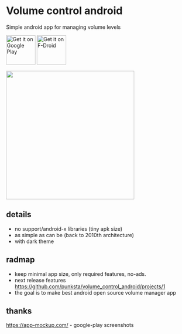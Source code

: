 # Volume control android
Simple android app for managing volume levels

<a href='https://play.google.com/store/apps/details?id=com.punksta.apps.volumecontrol&utm_source=github'><img height="80" alt='Get it on Google Play' src='https://play.google.com/intl/en_us/badges/images/generic/en_badge_web_generic.png'/></a>
<a href="https://f-droid.org/packages/com.punksta.apps.volumecontrol">
    <img src="https://fdroid.gitlab.io/artwork/badge/get-it-on.png"
    alt="Get it on F-Droid"
    height="80">
</a>

<img height="350" src="https://raw.githubusercontent.com/punksta/volume_control_android/master/fastlane/metadata/android/en-US/images/phoneScreenshots/dark.png"/>

## details
- no support/android-x libraries (tiny apk size)
- as simple as can be (back to 2010th architecture)
- with dark theme

## radmap
- keep minimal app size, only required features, no-ads.
- next release features https://github.com/punksta/volume_control_android/projects/1
- the goal is to make best android open source volume manager app

## thanks
https://app-mockup.com/ - google-play screenshots
